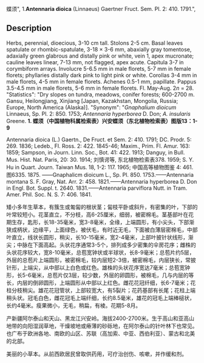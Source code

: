 蝶须",
1.**Antennaria dioica** (Linnaeus) Gaertner Fruct. Sem. Pl. 2: 410. 1791.",

## Description
Herbs, perennial, dioecious, 3-10 cm tall. Stolons 2-5 cm. Basal leaves spatulate or rhombic-spatulate, 3-18 × 3-6 mm, abaxially gray tomentose, adaxially green glabrous and distally pink or white, vein 1, apex mucronate; cauline leaves linear, 7-13 mm, not flagged, apex acute. Capitula 3-7 in corymbiform arrays. Involucre 5-6.5 mm in male florets, 5-7 mm in female florets; phyllaries distally dark pink to light pink or white. Corollas 3-4 mm in male florets, 4-5 mm in female florets. Achenes 0.5-1 mm, papillate. Pappus 3.5-4.5 mm in male florets, 5-6 mm in female florets. Fl. May-Aug. 2*n* = 28.
  "Statistics": "Dry slopes on tundra, meadows, conifer forests; 600-2700 m. Gansu, Heilongjiang, Xinjiang [Japan, Kazakhstan, Mongolia, Russia; Europe, North America (Alaska)].
  "Synonym": "*Gnaphalium dioicum* Linnaeus, Sp. Pl. 2: 850. 1753; *Antennaria hyperborea* D. Don; *A. insularis* Greene.
**1. 蝶须（中国植物科属检索表）兴安蝶须（东北植物检索表）图版13：1-9**

Antennaria dioica (L.) Gaertn., De Fruct. et Sem. 2: 410. 1791; DC. Prodr. 5: 269. 1836; Ledeb., Fl. Ross. 2: 422. 1845-46; Maxim., Prim. Fl. Amur. 163: 1859; Sampson, in Journ. Linn. Soc., Bot. 41: 422. 1913; Danguy, in Bull. Mus. Hist. Nat. Paris, 20: 30. 1914; 刘慎谔等, 东北植物检索表378. 1959; S. Y. Hu in Quart. Journ. Taiwan Mus. 18, 1-2: 117. 1965; 中国高等植物图鉴 4: 461. 图6335. 1875. ——Gnaphalicm dioicum L., Sp. Pl. 850. 1753.——Antennaria montana S. F. Gray, Nat. Arr. 2: 458. 1821.——Antennaria hyperborea D. Don in Engl. Bot. Suppl. t. 2640. 1831.——Antennaria parviflora Nutt. in Tram. Amer. Phil. Soc. N. S. 7: 406. 1841.

矮小多年生草本，有簇生或匍匐的根状茎；匐枝平卧或斜升，有密集的叶，下部的叶常较短小。花茎直立，不分枝，高6-25厘米，细弱，被密棉毛。茎基部叶在花期生存，匙形，长18-35毫米，宽3-8毫米，全缘，上端圆形，有小尖头，下部渐狭成柄状，边缘平，上面绿色，被伏毛，有时近无毛，下面被白薄层密棉毛，中部叶直立，线状长圆形，稍尖，长10-15毫米，宽2-4毫米，上部叶披针状线形，渐尖；中脉在下面高起。头状花序通常3-5个，排列成多少密集的伞房花序；雌株的头状花序较大，宽8-10毫米，总苞宽钟状或半球状，长8-9毫米；总苞片约5层，外层的总苞片上端圆形，被密棉毛，较内层短2-3倍，被密棉毛，内层狭长，常披针形，上端尖，从中部以上白色或红色。雄株的头状花序宽达7毫米；总苞宽钟形，长5-6毫米，总苞片仅3层，较少数，外层的卵圆形，被棉毛，几与内层的等长，内层的倒卵圆形，上端圆形从中部以上红色。雌花花冠纤细，长6-7毫米；花柱分枝稍尖。雄花花冠管状，上部较宽大，有5裂片；花药基部有长尾；花柱上端稍头状。冠毛白色，雌花冠毛上端纤细，长约8.5毫米，雄花的冠毛上端棒槌状，长约4毫米。瘦果微小，无毛，稍扁，有棱。花期5-8月。

产新疆阿尔泰山和天山、黑龙江兴安岭。海拔2400-2700米。生于高山和亚高山地带的向阳湿润草地，干燥坡地或瘠薄的砂砾地，在阿尔泰山的针叶林下也常见。也广布于欧洲各地、南欧的山区、苏联（高加索、中亚、西伯利亚）、蒙古和北美的北部。

美丽的小草本。从前西欧居民曾取供药用，可疗治创伤、咳嗽，并作缓和剂。
